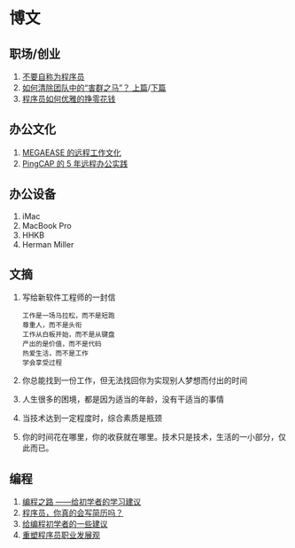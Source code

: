 # 博文

## 职场/创业

1. [不要自称为程序员](http://www.ruanyifeng.com/blog/2011/10/dont_call_yourself_a_programmer.html)
2. [如何清除团队中的“害群之马”？ 上篇](https://github.com/chencl1986/Blog/issues/57)/[下篇](https://github.com/chencl1986/Blog/issues/58)
3. [程序员如何优雅的挣零花钱](https://github.com/easychen/howto-make-more-money)

## 办公文化

1. [MEGAEASE 的远程工作文化](https://coolshell.cn/articles/20765.html)
2. [PingCAP 的 5 年远程办公实践](https://mp.weixin.qq.com/s/alygC64BnIKbuuxBBZAOxA)

## 办公设备

1. iMac
2. MacBook Pro
3. HHKB
4. Herman Miller

## 文摘

1. 写给新软件工程师的一封信

   ```
   工作是一场马拉松，而不是短跑
   尊重人，而不是头衔
   工作从白板开始，而不是从键盘
   产出的是价值，而不是代码
   热爱生活，而不是工作
   学会享受过程
   ```

2. 你总能找到一份工作，但无法找回你为实现别人梦想而付出的时间

3. 人生很多的困境，都是因为适当的年龄，没有干适当的事情

4. 当技术达到一定程度时，综合素质是瓶颈

5. 你的时间花在哪里，你的收获就在哪里。技术只是技术，生活的一小部分，仅此而已。

## 编程

1. [编程之路 ——给初学者的学习建议](https://www.imooc.com/article/15374)
2. [程序员，你真的会写简历吗？](https://www.imooc.com/article/16649)
3. [给编程初学者的一些建议](https://www.imooc.com/article/30702)
4. [重塑程序员职业发展观](https://www.imooc.com/article/298045)
